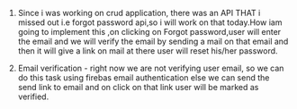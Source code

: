1. Since i was working on crud application, there was an API THAT i missed out i.e forgot password api,so i will work on that today.How iam going to implement this ,on clicking on Forgot password,user will enter the email and we will verify the email  by sending a mail on that email and then it will give a link on mail at there user will reset his/her password.

2. Email verification - right now we are not verifying user email, so we can do this task using firebas email authentication 
else we can send the send link to email and on click on that link user will be marked as verified.
